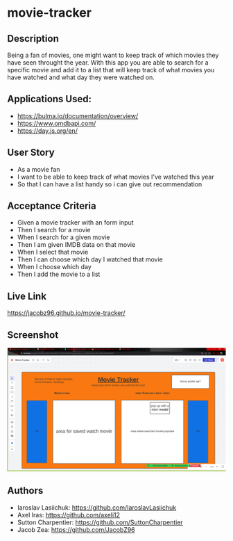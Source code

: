 # movie-tracker

## Description 
Being a fan of movies, one might want to keep track of which movies they have seen throught the year. 
With this app you are able to search for a specific movie and add it to a list that will keep track of what movies you have watched and what day they were watched on. 

## Applications Used: 
* https://bulma.io/documentation/overview/
* https://www.omdbapi.com/
* https://day.js.org/en/


## User Story  
* As a movie fan 
* I want to be able to keep track of what movies I've watched this year
* So that I can have a list handy so i can give out recommendation

## Acceptance Criteria 
* Given a movie tracker with an form input
* Then I search for a movie
* When I search for a given movie 
* Then I am given IMDB data on that movie
* When I select that movie 
* Then I can choose which day I watched that movie
* When I choose which day 
* Then I add the movie to a list 

## Live Link 
https://jacobz96.github.io/movie-tracker/
## Screenshot 
![screenshot of the finished webpage](./assets/screenshots/wireframe-project1.png)

## Authors 
* Iaroslav Lasiichuk: https://github.com/IaroslavLasiichuk
* Axel Iras: https://github.com/axeli12
* Sutton Charpentier: https://github.com/SuttonCharpentier
* Jacob Zea: https://github.com/JacobZ96
